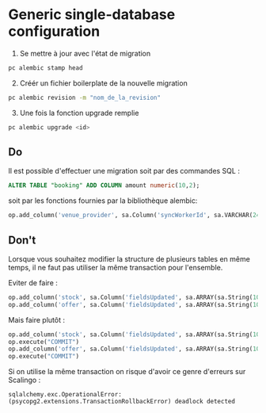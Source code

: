 # Generic single-database configuration

1. Se mettre à jour avec l'état de migration

```bash
pc alembic stamp head
```

2. Créér un fichier boilerplate de la nouvelle migration

```bash
pc alembic revision -m "nom_de_la_revision"
```

3. Une fois la fonction upgrade remplie

```bash
pc alembic upgrade <id>
```

## Do 

Il est possible d'effectuer une migration soit par des commandes SQL : 

```SQL
ALTER TABLE "booking" ADD COLUMN amount numeric(10,2);
```

soit par les fonctions fournies par la bibliothèque alembic:


```python
op.add_column('venue_provider', sa.Column('syncWorkerId', sa.VARCHAR(24), nullable=True))
```

## Don't

Lorsque vous souhaitez modifier la structure de plusieurs tables en même temps, 
il ne faut pas utiliser la même transaction pour l'ensemble.

Eviter de faire :

```python
op.add_column('stock', sa.Column('fieldsUpdated', sa.ARRAY(sa.String(100)), nullable=False, server_default="{}"))
op.add_column('offer', sa.Column('fieldsUpdated', sa.ARRAY(sa.String(100)), nullable=False, server_default="{}"))
```

Mais faire plutôt :
 
```python
op.add_column('stock', sa.Column('fieldsUpdated', sa.ARRAY(sa.String(100)), nullable=False, server_default="{}"))
op.execute("COMMIT")
op.add_column('offer', sa.Column('fieldsUpdated', sa.ARRAY(sa.String(100)), nullable=False, server_default="{}"))
op.execute("COMMIT")
```

Si on utilise la même transaction on risque d'avoir ce genre d'erreurs sur Scalingo :
```
sqlalchemy.exc.OperationalError: (psycopg2.extensions.TransactionRollbackError) deadlock detected
```